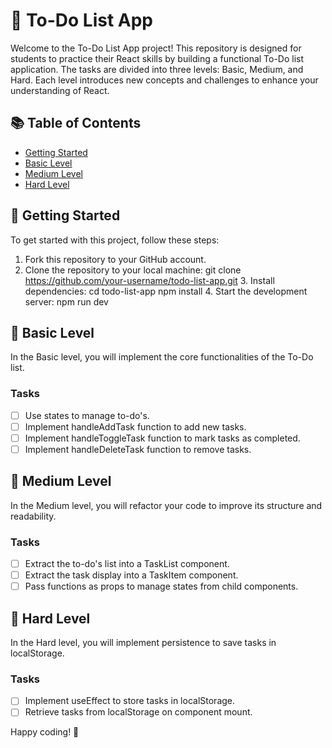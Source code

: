 # 📝 To-Do List App

Welcome to the To-Do List App project! This repository is designed for students to practice their React skills by building a functional To-Do list application. The tasks are divided into three levels: Basic, Medium, and Hard. Each level introduces new concepts and challenges to enhance your understanding of React.

## 📚 Table of Contents

- [Getting Started](#getting-started)
- [Basic Level](#basic-level)
- [Medium Level](#medium-level)
- [Hard Level](#hard-level)

## 🚀 Getting Started

To get started with this project, follow these steps:

1. Fork this repository to your GitHub account.
2. Clone the repository to your local machine:
   git clone https://github.com/your-username/todo-list-app.git 3. Install dependencies:
   cd todo-list-app
   npm install 4. Start the development server:
   npm run dev

## 🥇 Basic Level

In the Basic level, you will implement the core functionalities of the To-Do list.

### Tasks

- [ ] Use states to manage to-do's.
- [ ] Implement handleAddTask function to add new tasks.
- [ ] Implement handleToggleTask function to mark tasks as completed.
- [ ] Implement handleDeleteTask function to remove tasks.

## 🥈 Medium Level

In the Medium level, you will refactor your code to improve its structure and readability.

### Tasks

- [ ] Extract the to-do's list into a TaskList component.
- [ ] Extract the task display into a TaskItem component.
- [ ] Pass functions as props to manage states from child components.

## 🥇 Hard Level

In the Hard level, you will implement persistence to save tasks in localStorage.

### Tasks

- [ ] Implement useEffect to store tasks in localStorage.
- [ ] Retrieve tasks from localStorage on component mount.

Happy coding! 🎉
